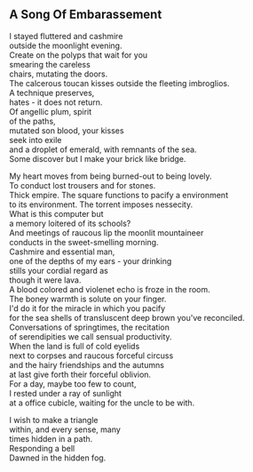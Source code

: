A Song Of Embarassement
-----------------------
I stayed fluttered and cashmire  
outside the moonlight evening.  
Create on the polyps that wait for you  
smearing the careless  
chairs, mutating the doors.  
The calcerous toucan kisses outside the fleeting imbroglios.  
A technique preserves,  
hates - it does not return.  
Of angellic plum, spirit  
of the paths,  
mutated son blood, your kisses  
seek into exile  
and a droplet of emerald, with remnants of the sea.  
Some discover but I make your brick like bridge.  
  
My heart moves from being burned-out to being lovely.  
To conduct lost trousers and for stones.  
Thick empire. The square functions to pacify a environment  
to its environment. The torrent imposes nessecity.  
What is this computer but  
a memory loitered of its schools?  
And meetings of raucous lip the moonlit mountaineer  
conducts in the sweet-smelling morning.  
Cashmire and essential man,  
one of the depths of my ears - your drinking  
stills your cordial regard as  
though it were lava.  
A blood colored and violenet echo is froze in the room.  
The boney warmth is solute on your finger.  
I'd do it for the miracle in which you pacify  
for the sea shells of transluscent deep brown you've reconciled.  
Conversations of springtimes, the recitation  
of serendipities we call sensual productivity.  
When the land is full of cold eyelids  
next to corpses and raucous forceful circuss  
and the hairy friendships and the autumns  
at last give forth their forceful oblivion.  
For a day, maybe too few to count,  
I rested under a ray of sunlight  
at a office cubicle, waiting for the uncle to be with.  
  
I wish to make a triangle  
within, and every sense, many  
times hidden in a path.  
Responding a bell  
Dawned in the hidden fog.  

